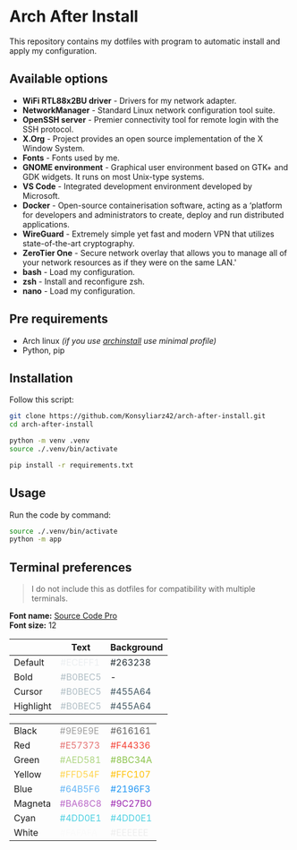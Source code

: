 # Arch After Install

This repository contains my dotfiles with program to automatic install and apply my configuration.

## Available options

- **WiFi RTL88x2BU driver** - Drivers for my network adapter.
- **NetworkManager** - Standard Linux network configuration tool suite.
- **OpenSSH server** - Premier connectivity tool for remote login with the SSH protocol.
- **X.Org** - Project provides an open source implementation of the X Window System.
- **Fonts** - Fonts used by me.
- **GNOME environment** - Graphical user environment based on GTK+ and GDK widgets. It runs on most Unix-type systems.
- **VS Code** - Integrated development environment developed by Microsoft.
- **Docker** - Open-source containerisation software, acting as a ‘platform for developers and administrators to create, deploy and run distributed applications.
- **WireGuard** - Extremely simple yet fast and modern VPN that utilizes state-of-the-art cryptography.
- **ZeroTier One** - Secure network overlay that allows you to manage all of your network resources as if they were on the same LAN.'
- **bash** - Load my configuration.
- **zsh** - Install and reconfigure zsh.
- **nano** - Load my configuration.

## Pre requirements

- Arch linux _(if you use [archinstall](https://wiki.archlinux.org/title/Archinstall) use minimal profile)_
- Python, pip

## Installation

Follow this script:

```bash
git clone https://github.com/Konsyliarz42/arch-after-install.git
cd arch-after-install

python -m venv .venv
source ./.venv/bin/activate

pip install -r requirements.txt
```

## Usage

Run the code by command:

```bash
source ./.venv/bin/activate
python -m app
```

## Terminal preferences

> I do not include this as dotfiles for compatibility with multiple terminals.

**Font name:** [Source Code Pro](https://adobe-fonts.github.io/source-code-pro/) \
**Font size:** 12

|           | Text                                       | Background                                 |
| --------- | ------------------------------------------ | ------------------------------------------ |
| Default   | <span style="color:#ECEFF1">#ECEFF1</span> | <span style="color:#263238">#263238</span> |
| Bold      | <span style="color:#B0BEC5">#B0BEC5</span> | -                                          |
| Cursor    | <span style="color:#B0BEC5">#B0BEC5</span> | <span style="color:#455A64">#455A64</span> |
| Highlight | <span style="color:#B0BEC5">#B0BEC5</span> | <span style="color:#455A64">#455A64</span> |

|         |                                            |                                            |
| ------- | ------------------------------------------ | ------------------------------------------ |
| Black   | <span style="color:#9E9E9E">#9E9E9E</span> | <span style="color:#616161">#616161</span> |
| Red     | <span style="color:#E57373">#E57373</span> | <span style="color:#F44336">#F44336</span> |
| Green   | <span style="color:#AED581">#AED581</span> | <span style="color:#8BC34A">#8BC34A</span> |
| Yellow  | <span style="color:#FFD54F">#FFD54F</span> | <span style="color:#FFC107">#FFC107</span> |
| Blue    | <span style="color:#64B5F6">#64B5F6</span> | <span style="color:#2196F3">#2196F3</span> |
| Magneta | <span style="color:#BA68C8">#BA68C8</span> | <span style="color:#9C27B0">#9C27B0</span> |
| Cyan    | <span style="color:#4DD0E1">#4DD0E1</span> | <span style="color:#4DD0E1">#4DD0E1</span> |
| White   | <span style="color:#FAFAFA">#FAFAFA</span> | <span style="color:#EEEEEE">#EEEEEE</span> |
